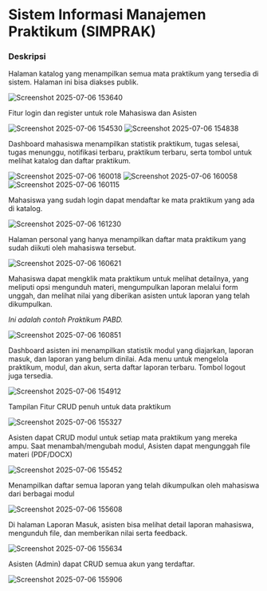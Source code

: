 <h1>Sistem Informasi Manajemen Praktikum (SIMPRAK)</h1>
<h3>Deskripsi</h3>

<p>Halaman katalog yang menampilkan semua mata praktikum yang tersedia di sistem. Halaman ini bisa diakses publik.</p>

![Screenshot 2025-07-06 153640](https://github.com/user-attachments/assets/e9d621d0-b5d7-478d-9dca-03247621a90d)

<p>Fitur login dan register untuk role Mahasiswa dan Asisten</p>

![Screenshot 2025-07-06 154530](https://github.com/user-attachments/assets/b5dc1bf0-02bd-4ee7-b95a-774c2a2cf59f)
![Screenshot 2025-07-06 154838](https://github.com/user-attachments/assets/41d477b7-4c7c-4383-b074-b4d6f1389ebc)

<p>Dashboard mahasiswa menampilkan statistik praktikum, tugas selesai, tugas menunggu, notifikasi terbaru, praktikum terbaru, serta tombol untuk melihat katalog dan daftar praktikum.</p>

![Screenshot 2025-07-06 160018](https://github.com/user-attachments/assets/4ec48faa-b2d0-4d7e-bf99-b3376ae682b2)
![Screenshot 2025-07-06 160058](https://github.com/user-attachments/assets/f40f6779-106d-4c5f-b0e6-b5ec75938adc)
![Screenshot 2025-07-06 160115](https://github.com/user-attachments/assets/2531bf57-08f7-4567-953d-e7e1b1af8242)

<p>Mahasiswa yang sudah login dapat mendaftar ke mata praktikum yang ada di katalog.</p>

![Screenshot 2025-07-06 161230](https://github.com/user-attachments/assets/19ca9b3b-926d-4449-af02-449488023dd8)

<p>Halaman personal yang hanya menampilkan daftar mata praktikum yang sudah diikuti oleh mahasiswa tersebut.</p>

![Screenshot 2025-07-06 160621](https://github.com/user-attachments/assets/fe092968-6666-4dd9-8d24-164958524950)

<p>Mahasiswa dapat mengklik mata praktikum untuk melihat detailnya, yang meliputi opsi mengunduh materi, mengumpulkan laporan melalui form unggah, dan melihat nilai yang diberikan asisten untuk laporan yang telah dikumpulkan.</p>
<p><i>Ini adalah contoh Praktikum PABD.</i></p>

![Screenshot 2025-07-06 160851](https://github.com/user-attachments/assets/9fc3cdc3-c08b-45ff-922a-0b85faf3da22)


<p>Dashboard asisten ini menampilkan statistik modul yang diajarkan, laporan masuk, dan laporan yang belum dinilai. Ada menu untuk mengelola praktikum, modul, dan akun, serta daftar laporan terbaru. Tombol logout juga tersedia.</p>

![Screenshot 2025-07-06 154912](https://github.com/user-attachments/assets/dcc167f8-9b42-44e9-8710-e0ad5c24f5a5)


<p>Tampilan Fitur CRUD penuh untuk data praktikum</p>

![Screenshot 2025-07-06 155327](https://github.com/user-attachments/assets/e5a36a10-661b-4f2b-a050-5327fd598418)

<p>Asisten dapat CRUD modul untuk setiap mata praktikum yang mereka ampu. Saat menambah/mengubah modul, Asisten dapat mengunggah file materi (PDF/DOCX)</p>

![Screenshot 2025-07-06 155452](https://github.com/user-attachments/assets/184bd8f3-cee4-46fe-8616-7a90095baffb)

<p>Menampilkan daftar semua laporan yang telah dikumpulkan oleh mahasiswa dari berbagai modul</p>

![Screenshot 2025-07-06 155608](https://github.com/user-attachments/assets/2a54021c-e1b0-428c-9d40-0b3aa22b0bb9) 

<p>Di halaman Laporan Masuk, asisten bisa melihat detail laporan mahasiswa, mengunduh file, dan memberikan nilai serta feedback.</p>

![Screenshot 2025-07-06 155634](https://github.com/user-attachments/assets/f94c6404-2093-484f-b4ae-f745ccd130ac)

<p>Asisten (Admin) dapat CRUD semua akun yang terdaftar.</p>

![Screenshot 2025-07-06 155906](https://github.com/user-attachments/assets/83bf14de-58f4-4aca-9646-5b7fa9fa126c)
















